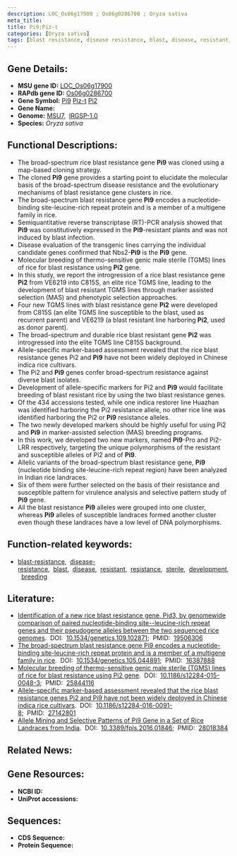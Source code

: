 ```yaml
---
description: LOC_Os06g17900 ; Os06g0286700 ; Oryza sativa
meta_title:
title: Pi9;Piz-t
categories: [Oryza sativa]
tags: [blast resistance, disease resistance, blast, disease, resistant, resistance, sterile, development, breeding]
---
```


## Gene Details:
- **MSU gene ID:** [LOC_Os06g17900](http://rice.uga.edu/cgi-bin/ORF_infopage.cgi?orf=LOC_Os06g17900)  
- **RAPdb gene ID:** [Os06g0286700](https://rapdb.dna.affrc.go.jp/locus/?name=Os06g0286700)  
- **Gene Symbol:** <u>Pi9</u>&nbsp;<u>Piz-t</u>&nbsp;<u>Pi2</u>
- **Gene Name:**
- **Genome:**  [MSU7](http://rice.uga.edu/),&nbsp;&nbsp;[IRGSP-1.0](https://rapdb.dna.affrc.go.jp/download/irgsp1.html)
- **Species:** *Oryza sativa*

## Functional Descriptions:
   - The broad-spectrum rice blast resistance gene **Pi9** was cloned using a map-based cloning strategy.
   - The cloned **Pi9** gene provides a starting point to elucidate the molecular basis of the broad-spectrum disease resistance and the evolutionary mechanisms of blast resistance gene clusters in rice.
   - The broad-spectrum blast resistance gene **Pi9** encodes a nucleotide-binding site-leucine-rich repeat protein and is a member of a multigene family in rice.
   - Semiquantitative reverse transcriptase (RT)-PCR analysis showed that **Pi9** was constitutively expressed in the **Pi9**-resistant plants and was not induced by blast infection.
   - Disease evaluation of the transgenic lines carrying the individual candidate genes confirmed that Nbs2-**Pi9** is the **Pi9** gene.
   - Molecular breeding of thermo-sensitive genic male sterile (TGMS) lines of rice for blast resistance using **Pi2** gene.
   - In this study, we report the introgression of a rice blast resistance gene **Pi2** from VE6219 into C815S, an elite rice TGMS line, leading to the development of blast resistant TGMS lines through marker assisted selection (MAS) and phenotypic selection approaches.
   - Four new TGMS lines with blast resistance gene **Pi2** were developed from C815S (an elite TGMS line susceptible to the blast, used as recurrent parent) and VE6219 (a blast resistant line harboring **Pi2**, used as donor parent).
   - The broad-spectrum and durable rice blast resistant gene **Pi2** was introgressed into the elite TGMS line C815S background.
   - Allele-specific marker-based assessment revealed that the rice blast resistance genes Pi2 and **Pi9** have not been widely deployed in Chinese indica rice cultivars.
   - The Pi2 and **Pi9** genes confer broad-spectrum resistance against diverse blast isolates.
   - Development of allele-specific markers for Pi2 and **Pi9** would facilitate breeding of blast resistant rice by using the two blast resistance genes.
   - Of the 434 accessions tested, while one indica restorer line Huazhan was identified harboring the Pi2 resistance allele, no other rice line was identified harboring the Pi2 or **Pi9** resistance alleles.
   - The two newly developed markers should be highly useful for using Pi2 and **Pi9** in marker-assisted selection (MAS) breeding programs.
   - In this work, we developed two new markers, named **Pi9**-Pro and Pi2-LRR respectively, targeting the unique polymorphisms of the resistant and susceptible alleles of Pi2 and of **Pi9**.
   - Allelic variants of the broad-spectrum blast resistance gene, **Pi9** (nucleotide binding site-leucine-rich repeat region) have been analyzed in Indian rice landraces.
   - Six of them were further selected on the basis of their resistance and susceptible pattern for virulence analysis and selective pattern study of **Pi9** gene.
   - All the blast resistance **Pi9** alleles were grouped into one cluster, whereas **Pi9** alleles of susceptible landraces formed another cluster even though these landraces have a low level of DNA polymorphisms.

## Function-related keywords:
   - [blast-resistance](/tags/blast-resistance/),&nbsp;&nbsp;[disease-resistance](/tags/disease-resistance/),&nbsp;&nbsp;[blast](/tags/blast/),&nbsp;&nbsp;[disease](/tags/disease/),&nbsp;&nbsp;[resistant](/tags/resistant/),&nbsp;&nbsp;[resistance](/tags/resistance/),&nbsp;&nbsp;[sterile](/tags/sterile/),&nbsp;&nbsp;[development](/tags/development/),&nbsp;&nbsp;[breeding](/tags/breeding/)

## Literature:
   - [Identification of a new rice blast resistance gene, Pid3, by genomewide comparison of paired nucleotide-binding site--leucine-rich repeat genes and their pseudogene alleles between the two sequenced rice genomes](https://www.doi.org/10.1534/genetics.109.102871).&nbsp;&nbsp;DOI:&nbsp;&nbsp;[10.1534/genetics.109.102871](https://www.doi.org/10.1534/genetics.109.102871);&nbsp;&nbsp;PMID:&nbsp;&nbsp;[19506306](https://pubmed.ncbi.nlm.nih.gov/19506306/)
   - [The broad-spectrum blast resistance gene Pi9 encodes a nucleotide-binding site-leucine-rich repeat protein and is a member of a multigene family in rice](https://www.doi.org/10.1534/genetics.105.044891).&nbsp;&nbsp;DOI:&nbsp;&nbsp;[10.1534/genetics.105.044891](https://www.doi.org/10.1534/genetics.105.044891);&nbsp;&nbsp;PMID:&nbsp;&nbsp;[16387888](https://pubmed.ncbi.nlm.nih.gov/16387888/)
   - [Molecular breeding of thermo-sensitive genic male sterile (TGMS) lines of rice for blast resistance using Pi2 gene](https://www.doi.org/10.1186/s12284-015-0048-3).&nbsp;&nbsp;DOI:&nbsp;&nbsp;[10.1186/s12284-015-0048-3](https://www.doi.org/10.1186/s12284-015-0048-3);&nbsp;&nbsp;PMID:&nbsp;&nbsp;[25844116](https://pubmed.ncbi.nlm.nih.gov/25844116/)
   - [Allele-specific marker-based assessment revealed that the rice blast resistance genes Pi2 and Pi9 have not been widely deployed in Chinese indica rice cultivars](https://www.doi.org/10.1186/s12284-016-0091-8).&nbsp;&nbsp;DOI:&nbsp;&nbsp;[10.1186/s12284-016-0091-8](https://www.doi.org/10.1186/s12284-016-0091-8);&nbsp;&nbsp;PMID:&nbsp;&nbsp;[27142801](https://pubmed.ncbi.nlm.nih.gov/27142801/)
   - [Allele Mining and Selective Patterns of Pi9 Gene in a Set of Rice Landraces from India](https://www.doi.org/10.3389/fpls.2016.01846).&nbsp;&nbsp;DOI:&nbsp;&nbsp;[10.3389/fpls.2016.01846](https://www.doi.org/10.3389/fpls.2016.01846);&nbsp;&nbsp;PMID:&nbsp;&nbsp;[28018384](https://pubmed.ncbi.nlm.nih.gov/28018384/)

## Related News:

## Gene Resources:
- **NCBI ID:**  []()
- **UniProt accessions:** [](https://www.uniprot.org/uniprotkb//entry)

## Sequences:
- **CDS Sequence:**
- **Protein Sequence:**
